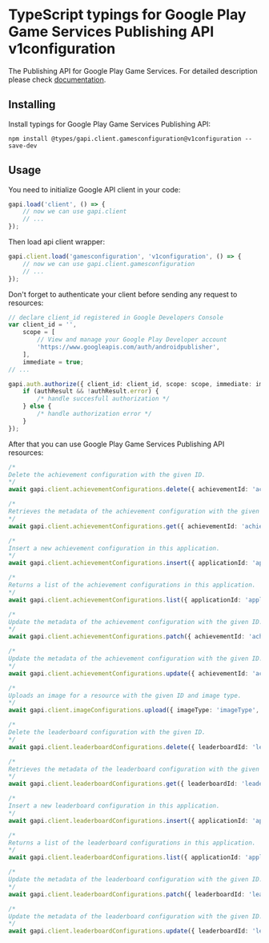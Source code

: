 # TypeScript typings for Google Play Game Services Publishing API v1configuration

The Publishing API for Google Play Game Services.
For detailed description please check [documentation](https://developers.google.com/games/services).

## Installing

Install typings for Google Play Game Services Publishing API:

```
npm install @types/gapi.client.gamesconfiguration@v1configuration --save-dev
```

## Usage

You need to initialize Google API client in your code:

```typescript
gapi.load('client', () => {
    // now we can use gapi.client
    // ...
});
```

Then load api client wrapper:

```typescript
gapi.client.load('gamesconfiguration', 'v1configuration', () => {
    // now we can use gapi.client.gamesconfiguration
    // ...
});
```

Don't forget to authenticate your client before sending any request to resources:

```typescript
// declare client_id registered in Google Developers Console
var client_id = '',
    scope = [
        // View and manage your Google Play Developer account
        'https://www.googleapis.com/auth/androidpublisher',
    ],
    immediate = true;
// ...

gapi.auth.authorize({ client_id: client_id, scope: scope, immediate: immediate }, (authResult) => {
    if (authResult && !authResult.error) {
        /* handle succesfull authorization */
    } else {
        /* handle authorization error */
    }
});
```

After that you can use Google Play Game Services Publishing API resources:

```typescript
/* 
Delete the achievement configuration with the given ID.  
*/
await gapi.client.achievementConfigurations.delete({ achievementId: 'achievementId' });

/* 
Retrieves the metadata of the achievement configuration with the given ID.  
*/
await gapi.client.achievementConfigurations.get({ achievementId: 'achievementId' });

/* 
Insert a new achievement configuration in this application.  
*/
await gapi.client.achievementConfigurations.insert({ applicationId: 'applicationId' });

/* 
Returns a list of the achievement configurations in this application.  
*/
await gapi.client.achievementConfigurations.list({ applicationId: 'applicationId' });

/* 
Update the metadata of the achievement configuration with the given ID. This method supports patch semantics.  
*/
await gapi.client.achievementConfigurations.patch({ achievementId: 'achievementId' });

/* 
Update the metadata of the achievement configuration with the given ID.  
*/
await gapi.client.achievementConfigurations.update({ achievementId: 'achievementId' });

/* 
Uploads an image for a resource with the given ID and image type.  
*/
await gapi.client.imageConfigurations.upload({ imageType: 'imageType', resourceId: 'resourceId' });

/* 
Delete the leaderboard configuration with the given ID.  
*/
await gapi.client.leaderboardConfigurations.delete({ leaderboardId: 'leaderboardId' });

/* 
Retrieves the metadata of the leaderboard configuration with the given ID.  
*/
await gapi.client.leaderboardConfigurations.get({ leaderboardId: 'leaderboardId' });

/* 
Insert a new leaderboard configuration in this application.  
*/
await gapi.client.leaderboardConfigurations.insert({ applicationId: 'applicationId' });

/* 
Returns a list of the leaderboard configurations in this application.  
*/
await gapi.client.leaderboardConfigurations.list({ applicationId: 'applicationId' });

/* 
Update the metadata of the leaderboard configuration with the given ID. This method supports patch semantics.  
*/
await gapi.client.leaderboardConfigurations.patch({ leaderboardId: 'leaderboardId' });

/* 
Update the metadata of the leaderboard configuration with the given ID.  
*/
await gapi.client.leaderboardConfigurations.update({ leaderboardId: 'leaderboardId' });
```
